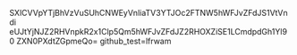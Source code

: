 SXlCVVpYTjBhVzVuSUhCNWEyVnliaTV3YTJOc2FTNW5hWFJvZFdJS1VtVndi
eUJtYjNJZ2RHVnpkR2x1Clp5Qm5hWFJvZFdJZ2RHOXZiSE1LCmdpdGh1Yl90
ZXN0PXdtZGpmeQo=
github_test=lfrwam
